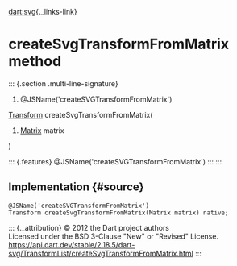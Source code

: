 [dart:svg](../../dart-svg/dart-svg-library){._links-link}

createSvgTransformFromMatrix method
===================================

::: {.section .multi-line-signature}
<div>

1.  \@JSName(\'createSVGTransformFromMatrix\')

</div>

[Transform](../transform-class) createSvgTransformFromMatrix(

1.  [Matrix](../matrix-class) matrix

)

::: {.features}
\@JSName(\'createSVGTransformFromMatrix\')
:::
:::

Implementation {#source}
--------------

``` {.language-dart data-language="dart"}
@JSName('createSVGTransformFromMatrix')
Transform createSvgTransformFromMatrix(Matrix matrix) native;
```

::: {._attribution}
© 2012 the Dart project authors\
Licensed under the BSD 3-Clause \"New\" or \"Revised\" License.\
<https://api.dart.dev/stable/2.18.5/dart-svg/TransformList/createSvgTransformFromMatrix.html>
:::
